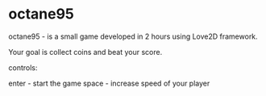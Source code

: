 # octane95
octane95 - is a small game developed in 2 hours using Love2D framework.

Your goal is collect coins and beat your score.

controls: 

enter - start the game
space - increase speed of your player
